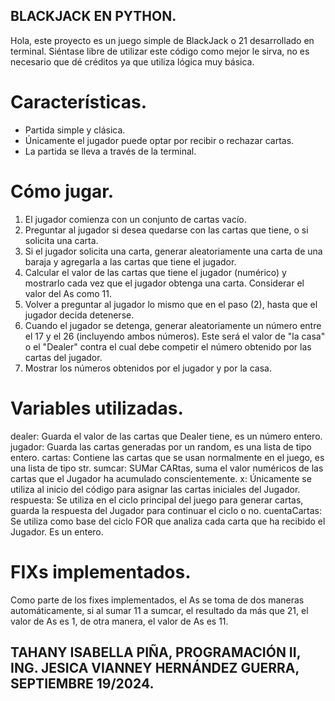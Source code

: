 ## BLACKJACK EN PYTHON.
Hola, este proyecto es un juego simple de BlackJack o 21 desarrollado en terminal. Siéntase libre de utilizar este código como mejor le sirva, no es necesario que dé créditos ya que utiliza lógica muy básica.

# Características.
- Partida simple y clásica.
- Únicamente el jugador puede optar por recibir o rechazar cartas.
- La partida se lleva a través de la terminal.

# Cómo jugar.
1. El jugador comienza con un conjunto de cartas vacío.
2. Preguntar al jugador si desea quedarse con las cartas que tiene, o si solicita una carta.
3. Si el jugador solicita una carta, generar aleatoriamente una carta de una baraja y agregarla a las cartas que tiene el jugador.
4. Calcular el valor de las cartas que tiene el jugador (numérico) y mostrarlo cada vez que el jugador obtenga una carta. Considerar el valor del As como 11.
5. Volver a preguntar al jugador lo mismo que en el paso (2), hasta que el jugador decida detenerse.
6. Cuando el jugador se detenga, generar aleatoriamente un número entre el 17 y el 26 (incluyendo ambos números). Este será el valor de "la casa" o el "Dealer" contra el cual debe competir el número obtenido por las cartas del jugador.
7. Mostrar los números obtenidos por el jugador y por la casa.

# Variables utilizadas.
dealer: Guarda el valor de las cartas que Dealer tiene, es un número entero.
jugador: Guarda las cartas generadas por un random, es una lista de tipo entero.
cartas: Contiene las cartas que se usan normalmente en el juego, es una lista de tipo str.
sumcar: SUMar CARtas, suma el valor numéricos de las cartas que el Jugador ha acumulado conscientemente.
x: Únicamente se utiliza al inicio del código para asignar las cartas iniciales del Jugador.
respuesta: Se utiliza en el ciclo principal del juego para generar cartas, guarda la respuesta del Jugador para continuar el ciclo o no.
cuentaCartas: Se utiliza como base del ciclo FOR que analiza cada carta que ha recibido el Jugador. Es un entero.

# FIXs implementados.
Como parte de los fixes implementados, el As se toma de dos maneras automáticamente, si al sumar 11 a sumcar, el resultado da más que 21, el valor de As es 1, de otra manera, el valor de As es 11.

## TAHANY ISABELLA PIÑA, PROGRAMACIÓN II, ING. JESICA VIANNEY HERNÁNDEZ GUERRA, SEPTIEMBRE 19/2024.